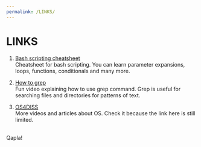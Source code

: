 ```yaml
---
permalink: /LINKS/
---
```


# LINKS

1. [Bash scripting cheatsheet](https://devhints.io/bash)<br>
Cheatsheet for bash scripting.
You can learn parameter expansions, loops, functions, conditionals and many more.

2. [How to grep](https://www.youtube.com/watch?v=VGgTmxXp7xQ&ab_channel=CoreySchafer)<br>
Fun video explaining how to use grep command.
Grep is useful for searching files and directories for patterns of text.

3. [OS4DISS](https://osp4diss.vlsm.org/osp-115.html)<br>
More videos and articles about OS.
Check it because the link here is still limited.

<br>
Qapla!
